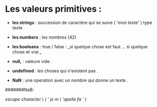 # Les valeurs primitives :

+ **les strings** : succession de caractère qui se suive  ( 'mon texte' ) type texte 

+ **les numbers** : les nombres  (42)

+ **les booleans** : true / false : _si quelque chose est faut ... si quelque chose et vrai _

+ **null,** : valeure vide .

+ **undefined** : les choses qui n'existent pas .

+ **NaN** : une operation avec un nombre qui donne un texte .

#######NaB:

_escape character    \    (   ' je m \ 'apelle fa ' )_